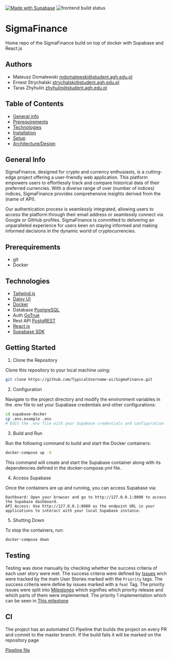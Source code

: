 [![Made with Supabase](https://supabase.com/badge-made-with-supabase.svg)](https://supabase.com)
![frontend build status](https://github.com/TypicalUsername-ai/SigmaFinance/actions/workflows/yarn-build.yml/badge.svg)

# SigmaFinance

Home repo of the SigmaFinance build on top of docker with Supabase and React.js

## Authors

 - Mateusz Domalewski [mdomalewski@student.agh.edu.pl](mailto:mdomalewski@student.agh.edu.pl)
 - Ernest Strychalski [strychalski@student.agh.edu.pl](mailto:trychalski@student.agh.edu.pl)
 - Taras Zhyhulin [zhyhulin@student.agh.edu.pl](mailto:zhyhulin@student.agh.edu.pl)

## Table of Contents
* [General info](#general-info)
* [Prerequirements](#prerequirements)
* [Technologies](#technologies)
* [Installation](#installation)
* [Setup](#setup)
* [Architecture/Design](#architecturedesign)

## General Info
SigmaFinance, designed for crypto and currency enthusiasts, is a cutting-edge project offering a user-friendly web application. This platform empowers users to effortlessly track and compare historical data of their preferred currencies. With a diverse range of over (number of indices) indices, SigmaFinance provides comprehensive insights derived from the (name of API).

Our authentication process is seamlessly integrated, allowing users to access the platform through their email address or seamlessly connect via Google or GitHub profiles. SigmaFinance is committed to delivering an unparalleled experience for users keen on staying informed and making informed decisions in the dynamic world of cryptocurrencies.
## Prerequirements

* git
* Docker

## Technologies

- [Tailwind.js](https://tailwindcss.com/)
- [Daisy UI](https://daisyui.com/)
- [Docker](https://www.docker.com/)
- Database [PostgreSQL](https://github.com/supabase/postgres)
- Auth [GoTrue](https://github.com/supabase/gotrue)
- Rest API [PostgREST](https://postgrest.org/en/stable/)
- [React.js](https://react.dev/)
- [Supabase SDK](https://supabase.com/docs/reference/javascript/installing)

## Getting Started
1. Clone the Repository

Clone this repository to your local machine using:

```bash
git clone https://github.com/TypicalUsername-ai/SigmaFinance.git
```

2. Configuration

Navigate to the project directory and modify the environment variables in the .env file to set your Supabase credentials and other configurations:

```bash
cd supabase-docker
cp .env.example .env
# Edit the .env file with your Supabase credentials and configuration
```

3. Build and Run

Run the following command to build and start the Docker containers:

```bash
docker-compose up -d
```

This command will create and start the Supabase container along with its dependencies defined in the docker-compose.yml file.

4. Access Supabase

Once the containers are up and running, you can access Supabase via:

    Dashboard: Open your browser and go to http://127.0.0.1:8000 to access the Supabase dashboard.
    API Access: Use http://127.0.0.1:8080 as the endpoint URL in your applications to interact with your local Supabase instance.

5. Shutting Down

To stop the containers, run:

```bash
docker-compose down
```

## Testing

Testing was done manually by checking whether the success criteria of each user story were met. 
The success criteria were defined by [Issues](https://github.com/typicalusername-ai/sigmafinance/issues) wich were tracked by the main User Stories marked with the `Priority` tags.
The success criteria were define by issues marked with a `feat` Tag.
The priority issues were split into [Milestones](https://github.com/typicalusername-ai/sigmafinance/milestones) which signifies which priority release and which parts of them were implemented.
The priority 1 implementation which can be seen in [This milestone](https://github.com/typicalusername-ai/sigmafinance/milestone/1?closed=1)

## CI

The project has an automated CI Pipeline that builds the project on every PR and commit to the master branch. 
If the build fails it will be marked on the repository page 

[Pipeline file](../master/.github/workflows/yarn-build.yml)
